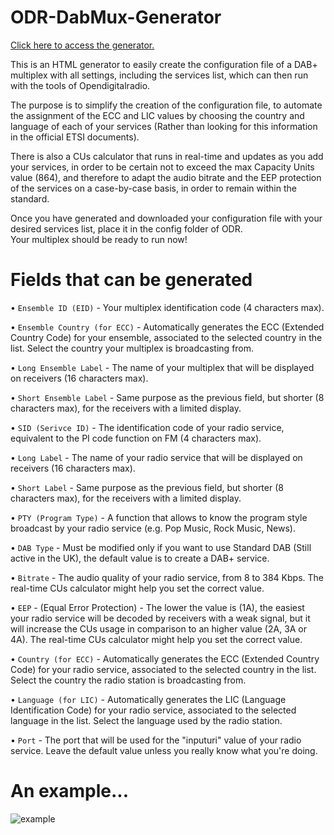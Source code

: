 # ODR-DabMux-Generator
[Click here to access the generator.](https://lucasgallone.github.io/ODR-DabMux-Generator/)


This is an HTML generator to easily create the configuration file of a DAB+ multiplex with all settings, including the services list, which can then run with the tools of Opendigitalradio.

The purpose is to simplify the creation of the configuration file, to automate the assignment of the ECC and LIC values ​​by choosing the country and language of each of your services (Rather than looking for this information in the official ETSI documents).

There is also a CUs calculator that runs in real-time and updates as you add your services, in order to be certain not to exceed the max Capacity Units value (864), and therefore to adapt the audio bitrate and the EEP protection of the services on a case-by-case basis, in order to remain within the standard.

Once you have generated and downloaded your configuration file with your desired services list, place it in the config folder of ODR.
<br>
Your multiplex should be ready to run now!

# Fields that can be generated

• ```Ensemble ID (EID)``` - Your multiplex identification code (4 characters max).


• ```Ensemble Country (for ECC)``` - Automatically generates the ECC (Extended Country Code) for your ensemble, associated to the selected country in the list. Select the country your multiplex is broadcasting from.


• ```Long Ensemble Label``` - The name of your multiplex that will be displayed on receivers (16 characters max).


• ```Short Ensemble Label``` - Same purpose as the previous field, but shorter (8 characters max), for the receivers with a limited display.


• ```SID (Serivce ID)``` - The identification code of your radio service, equivalent to the PI code function on FM (4 characters max).


• ```Long Label``` - The name of your radio service that will be displayed on receivers (16 characters max).


• ```Short Label``` - Same purpose as the previous field, but shorter (8 characters max), for the receivers with a limited display.


• ```PTY (Program Type)``` - A function that allows to know the program style broadcast by your radio service (e.g. Pop Music, Rock Music, News).


• ```DAB Type``` - Must be modified only if you want to use Standard DAB (Still active in the UK), the default value is to create a DAB+ service.


• ```Bitrate``` - The audio quality of your radio service, from 8 to 384 Kbps. The real-time CUs calculator might help you set the correct value.


• ```EEP``` - (Equal Error Protection) - The lower the value is (1A), the easiest your radio service will be decoded by receivers with a weak signal, but it will increase the CUs usage in comparison to an higher value (2A, 3A or 4A). The real-time CUs calculator might help you set the correct value.


• ```Country (for ECC)``` - Automatically generates the ECC (Extended Country Code) for your radio service, associated to the selected country in the list. Select the country the radio station is broadcasting from.


• ```Language (for LIC)``` - Automatically generates the LIC (Language Identification Code) for your radio service, associated to the selected language in the list. Select the language used by the radio station.


• ```Port``` - The port that will be used for the "inputuri" value of your radio service. Leave the default value unless you really know what you're doing.

# An example...

![example](https://github.com/user-attachments/assets/b5b1483b-cddd-4fef-b30c-4cdfaf2599b5)
